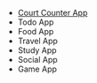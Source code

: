 - [Court Counter App](projects/Court-Counter-Android-App/README.md)
- Todo App
- Food App
- Travel App
- Study App
- Social App
- Game App